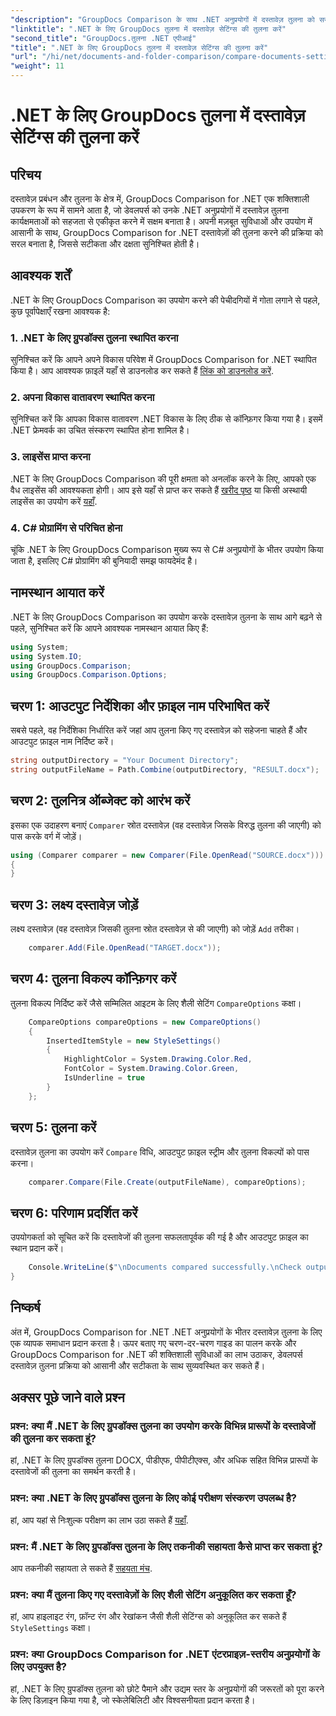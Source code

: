 ```yaml
---
"description": "GroupDocs Comparison के साथ .NET अनुप्रयोगों में दस्तावेज़ तुलना को सरल बनाएं। उन्नत सुविधाओं के साथ आसानी से दस्तावेज़ों की तुलना करें।"
"linktitle": ".NET के लिए GroupDocs तुलना में दस्तावेज़ सेटिंग्स की तुलना करें"
"second_title": "GroupDocs.तुलना .NET एपीआई"
"title": ".NET के लिए GroupDocs तुलना में दस्तावेज़ सेटिंग्स की तुलना करें"
"url": "/hi/net/documents-and-folder-comparison/compare-documents-settings-dotnet/"
"weight": 11
---
```


# .NET के लिए GroupDocs तुलना में दस्तावेज़ सेटिंग्स की तुलना करें

## परिचय
दस्तावेज़ प्रबंधन और तुलना के क्षेत्र में, GroupDocs Comparison for .NET एक शक्तिशाली उपकरण के रूप में सामने आता है, जो डेवलपर्स को उनके .NET अनुप्रयोगों में दस्तावेज़ तुलना कार्यक्षमताओं को सहजता से एकीकृत करने में सक्षम बनाता है। अपनी मज़बूत सुविधाओं और उपयोग में आसानी के साथ, GroupDocs Comparison for .NET दस्तावेज़ों की तुलना करने की प्रक्रिया को सरल बनाता है, जिससे सटीकता और दक्षता सुनिश्चित होती है।
## आवश्यक शर्तें
.NET के लिए GroupDocs Comparison का उपयोग करने की पेचीदगियों में गोता लगाने से पहले, कुछ पूर्वापेक्षाएँ रखना आवश्यक है:
### 1. .NET के लिए ग्रुपडॉक्स तुलना स्थापित करना
सुनिश्चित करें कि आपने अपने विकास परिवेश में GroupDocs Comparison for .NET स्थापित किया है। आप आवश्यक फ़ाइलें यहाँ से डाउनलोड कर सकते हैं [लिंक को डाउनलोड करें](https://releases.groupdocs.com/comparison/net/).
### 2. अपना विकास वातावरण स्थापित करना
सुनिश्चित करें कि आपका विकास वातावरण .NET विकास के लिए ठीक से कॉन्फ़िगर किया गया है। इसमें .NET फ्रेमवर्क का उचित संस्करण स्थापित होना शामिल है।
### 3. लाइसेंस प्राप्त करना
.NET के लिए GroupDocs Comparison की पूरी क्षमता को अनलॉक करने के लिए, आपको एक वैध लाइसेंस की आवश्यकता होगी। आप इसे यहाँ से प्राप्त कर सकते हैं [खरीद पृष्ठ](https://purchase.groupdocs.com/buy) या किसी अस्थायी लाइसेंस का उपयोग करें [यहाँ](https://purchase.groupdocs.com/temporary-license/).
### 4. C# प्रोग्रामिंग से परिचित होना
चूंकि .NET के लिए GroupDocs Comparison मुख्य रूप से C# अनुप्रयोगों के भीतर उपयोग किया जाता है, इसलिए C# प्रोग्रामिंग की बुनियादी समझ फायदेमंद है।

## नामस्थान आयात करें
.NET के लिए GroupDocs Comparison का उपयोग करके दस्तावेज़ तुलना के साथ आगे बढ़ने से पहले, सुनिश्चित करें कि आपने आवश्यक नामस्थान आयात किए हैं:
```csharp
using System;
using System.IO;
using GroupDocs.Comparison;
using GroupDocs.Comparison.Options;
```
## चरण 1: आउटपुट निर्देशिका और फ़ाइल नाम परिभाषित करें
सबसे पहले, वह निर्देशिका निर्धारित करें जहां आप तुलना किए गए दस्तावेज़ को सहेजना चाहते हैं और आउटपुट फ़ाइल नाम निर्दिष्ट करें।
```csharp
string outputDirectory = "Your Document Directory";
string outputFileName = Path.Combine(outputDirectory, "RESULT.docx");
```
## चरण 2: तुलनित्र ऑब्जेक्ट को आरंभ करें
इसका एक उदाहरण बनाएं `Comparer` स्रोत दस्तावेज़ (वह दस्तावेज़ जिसके विरुद्ध तुलना की जाएगी) को पास करके वर्ग में जोड़ें।
```csharp
using (Comparer comparer = new Comparer(File.OpenRead("SOURCE.docx")))
{
}
```
## चरण 3: लक्ष्य दस्तावेज़ जोड़ें
लक्ष्य दस्तावेज़ (वह दस्तावेज़ जिसकी तुलना स्रोत दस्तावेज़ से की जाएगी) को जोड़ें `Add` तरीका।
```csharp
    comparer.Add(File.OpenRead("TARGET.docx"));
```
## चरण 4: तुलना विकल्प कॉन्फ़िगर करें
तुलना विकल्प निर्दिष्ट करें जैसे सम्मिलित आइटम के लिए शैली सेटिंग `CompareOptions` कक्षा।
```csharp
    CompareOptions compareOptions = new CompareOptions()
    {
        InsertedItemStyle = new StyleSettings()
        {
            HighlightColor = System.Drawing.Color.Red,
            FontColor = System.Drawing.Color.Green,
            IsUnderline = true
        }
    };
```
## चरण 5: तुलना करें
दस्तावेज़ तुलना का उपयोग करें `Compare` विधि, आउटपुट फ़ाइल स्ट्रीम और तुलना विकल्पों को पास करना।
```csharp
    comparer.Compare(File.Create(outputFileName), compareOptions);
```
## चरण 6: परिणाम प्रदर्शित करें
उपयोगकर्ता को सूचित करें कि दस्तावेजों की तुलना सफलतापूर्वक की गई है और आउटपुट फ़ाइल का स्थान प्रदान करें।
```csharp
    Console.WriteLine($"\nDocuments compared successfully.\nCheck output in {Directory.GetCurrentDirectory()}.");
}
```

## निष्कर्ष
अंत में, GroupDocs Comparison for .NET .NET अनुप्रयोगों के भीतर दस्तावेज़ तुलना के लिए एक व्यापक समाधान प्रदान करता है। ऊपर बताए गए चरण-दर-चरण गाइड का पालन करके और GroupDocs Comparison for .NET की शक्तिशाली सुविधाओं का लाभ उठाकर, डेवलपर्स दस्तावेज़ तुलना प्रक्रिया को आसानी और सटीकता के साथ सुव्यवस्थित कर सकते हैं।
## अक्सर पूछे जाने वाले प्रश्न
### प्रश्न: क्या मैं .NET के लिए ग्रुपडॉक्स तुलना का उपयोग करके विभिन्न प्रारूपों के दस्तावेजों की तुलना कर सकता हूं?
हां, .NET के लिए ग्रुपडॉक्स तुलना DOCX, पीडीएफ, पीपीटीएक्स, और अधिक सहित विभिन्न प्रारूपों के दस्तावेजों की तुलना का समर्थन करती है।
### प्रश्न: क्या .NET के लिए ग्रुपडॉक्स तुलना के लिए कोई परीक्षण संस्करण उपलब्ध है?
हां, आप यहां से निःशुल्क परीक्षण का लाभ उठा सकते हैं [यहाँ](https://releases.groupdocs.com/).
### प्रश्न: मैं .NET के लिए ग्रुपडॉक्स तुलना के लिए तकनीकी सहायता कैसे प्राप्त कर सकता हूं?
आप तकनीकी सहायता ले सकते हैं [सहयता मंच](https://forum.groupdocs.com/c/comparison/12).
### प्रश्न: क्या मैं तुलना किए गए दस्तावेज़ों के लिए शैली सेटिंग अनुकूलित कर सकता हूँ?
हां, आप हाइलाइट रंग, फ़ॉन्ट रंग और रेखांकन जैसी शैली सेटिंग्स को अनुकूलित कर सकते हैं `StyleSettings` कक्षा।
### प्रश्न: क्या GroupDocs Comparison for .NET एंटरप्राइज़-स्तरीय अनुप्रयोगों के लिए उपयुक्त है?
हां, .NET के लिए ग्रुपडॉक्स तुलना को छोटे पैमाने और उद्यम स्तर के अनुप्रयोगों की जरूरतों को पूरा करने के लिए डिज़ाइन किया गया है, जो स्केलेबिलिटी और विश्वसनीयता प्रदान करता है।